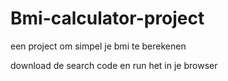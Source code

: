# Bmi-calculator-project
een  project om simpel je bmi te berekenen


download de search code en run het in je browser
